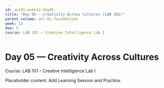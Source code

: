 ```yaml
---
id: vol01-week12-day05
title: "Day 05 — Creativity Across Cultures (LAB 101)"
parent_volume: vol-01-foundations
week: 12
day: 5
course: LAB 101 – Creative Intelligence Lab I
---
```


# Day 05 — Creativity Across Cultures
Course: LAB 101 – Creative Intelligence Lab I

Placeholder content. Add Learning Session and Practice.

